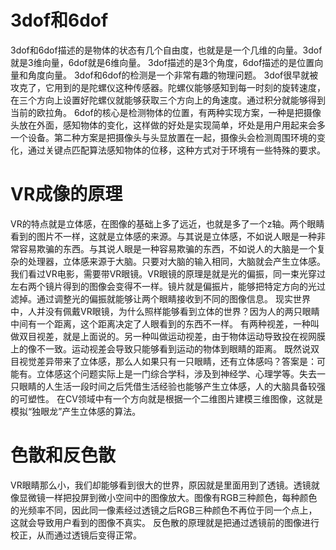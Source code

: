 # 3dof和6dof

3dof和6dof描述的是物体的状态有几个自由度，也就是是一个几维的向量。3dof就是3维向量，6dof就是6维向量。
3dof描述的是3个角度，6dof描述的是位置向量和角度向量。
3dof和6dof的检测是一个非常有趣的物理问题。
3dof很早就被攻克了，它用到的是陀螺仪这种传感器。陀螺仪能够感知到每一时刻的旋转速度，在三个方向上设置好陀螺仪就能够获取三个方向上的角速度。通过积分就能够得到当前的欧拉角。
6dof的核心是检测物体的位置，有两种实现方案，一种是把摄像头放在外面，感知物体的变化，这样做的好处是实现简单，坏处是用户用起来会多一个设备。第二种方案是把摄像头与头显放置在一起，摄像头会检测周围环境的变化，通过关键点匹配算法感知物体的位移，这种方式对于环境有一些特殊的要求。

# VR成像的原理

VR的特点就是立体感，在图像的基础上多了远近，也就是多了一个z轴。两个眼睛看到的图片不一样，这就是立体感的来源。与其说是立体感，不如说人眼是一种非常容易欺骗的东西。与其说人眼是一种容易欺骗的东西，不如说人的大脑是一个复杂的处理器，立体感来源于大脑。只要对大脑的输入相同，大脑就会产生立体感。
我们看过VR电影，需要带VR眼镜。VR眼镜的原理是就是光的偏振，同一束光穿过左右两个镜片得到的图像会变得不一样。镜片就是偏振片，能够把特定方向的光过滤掉。通过调整光的偏振就能够让两个眼睛接收到不同的图像信息。
现实世界中，人并没有佩戴VR眼镜，为什么照样能够看到立体的世界？因为人的两只眼睛中间有一个距离，这个距离决定了人眼看到的东西不一样。
有两种视差，一种叫做双目视差，就是上面说的。另一种叫做运动视差，由于物体运动导致投在视网膜上的像不一致。运动视差会导致只能够看到运动的物体到眼睛的距离。
既然说双目视觉差异带来了立体感，那么人如果只有一只眼睛，还有立体感吗？答案是：可能有。立体感这个问题实际上是一门综合学科，涉及到神经学、心理学等。失去一只眼睛的人生活一段时间之后凭借生活经验也能够产生立体感，人的大脑具备较强的可塑性。
在CV领域中有一个方向就是根据一个二维图片建模三维图像，这就是模拟“独眼龙”产生立体感的算法。

# 色散和反色散

VR眼睛那么小，我们却能够看到很大的世界，原因就是里面用到了透镜。透镜就像显微镜一样把投屏到微小空间中的图像放大。图像有RGB三种颜色，每种颜色的光频率不同，因此同一像素经过透镜之后RGB三种颜色不再位于同一个点上，这就会导致用户看到的图像不真实。
反色散的原理就是把通过透镜前的图像进行校正，从而通过透镜后变得正常。
